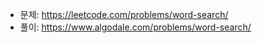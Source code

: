 - 문제: https://leetcode.com/problems/word-search/
- 풀이: https://www.algodale.com/problems/word-search/